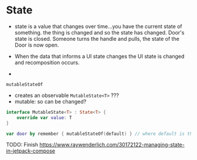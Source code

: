 # State

- state is a value that changes over time...you have the current state of something. the thing is changed and so the state has changed. Door's state is closed. Someone turns the handle and pulls, the state of the Door is now open.

- When the data that informs a UI state changes the UI state is changed and recomposition occurs. 
- 

`mutableStateOf`
- creates an observable `MutableState<T>` ???
- mutable: so can be changed?

```kt
interface MutableState<T> : State<T> {
    override var value: T
}
```

```kt
var door by remember { mutableStateOf(default) } // where default is the initial value
```


TODO: Finish https://www.raywenderlich.com/30172122-managing-state-in-jetpack-compose
